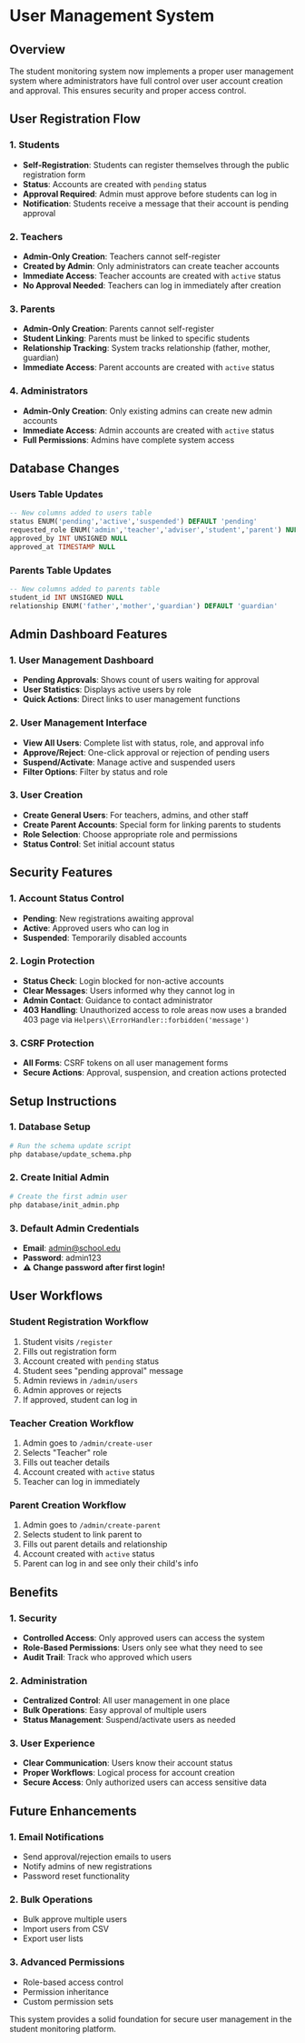 # User Management System

## Overview

The student monitoring system now implements a proper user management system where administrators have full control over user account creation and approval. This ensures security and proper access control.

## User Registration Flow

### 1. Students
- **Self-Registration**: Students can register themselves through the public registration form
- **Status**: Accounts are created with `pending` status
- **Approval Required**: Admin must approve before students can log in
- **Notification**: Students receive a message that their account is pending approval

### 2. Teachers
- **Admin-Only Creation**: Teachers cannot self-register
- **Created by Admin**: Only administrators can create teacher accounts
- **Immediate Access**: Teacher accounts are created with `active` status
- **No Approval Needed**: Teachers can log in immediately after creation

### 3. Parents
- **Admin-Only Creation**: Parents cannot self-register
- **Student Linking**: Parents must be linked to specific students
- **Relationship Tracking**: System tracks relationship (father, mother, guardian)
- **Immediate Access**: Parent accounts are created with `active` status

### 4. Administrators
- **Admin-Only Creation**: Only existing admins can create new admin accounts
- **Immediate Access**: Admin accounts are created with `active` status
- **Full Permissions**: Admins have complete system access

## Database Changes

### Users Table Updates
```sql
-- New columns added to users table
status ENUM('pending','active','suspended') DEFAULT 'pending'
requested_role ENUM('admin','teacher','adviser','student','parent') NULL
approved_by INT UNSIGNED NULL
approved_at TIMESTAMP NULL
```

### Parents Table Updates
```sql
-- New columns added to parents table
student_id INT UNSIGNED NULL
relationship ENUM('father','mother','guardian') DEFAULT 'guardian'
```

## Admin Dashboard Features

### 1. User Management Dashboard
- **Pending Approvals**: Shows count of users waiting for approval
- **User Statistics**: Displays active users by role
- **Quick Actions**: Direct links to user management functions

### 2. User Management Interface
- **View All Users**: Complete list with status, role, and approval info
- **Approve/Reject**: One-click approval or rejection of pending users
- **Suspend/Activate**: Manage active and suspended users
- **Filter Options**: Filter by status and role

### 3. User Creation
- **Create General Users**: For teachers, admins, and other staff
- **Create Parent Accounts**: Special form for linking parents to students
- **Role Selection**: Choose appropriate role and permissions
- **Status Control**: Set initial account status

## Security Features

### 1. Account Status Control
- **Pending**: New registrations awaiting approval
- **Active**: Approved users who can log in
- **Suspended**: Temporarily disabled accounts

### 2. Login Protection
- **Status Check**: Login blocked for non-active accounts
- **Clear Messages**: Users informed why they cannot log in
- **Admin Contact**: Guidance to contact administrator
- **403 Handling**: Unauthorized access to role areas now uses a branded 403 page via `Helpers\\ErrorHandler::forbidden('message')`

### 3. CSRF Protection
- **All Forms**: CSRF tokens on all user management forms
- **Secure Actions**: Approval, suspension, and creation actions protected

## Setup Instructions

### 1. Database Setup
```bash
# Run the schema update script
php database/update_schema.php
```

### 2. Create Initial Admin
```bash
# Create the first admin user
php database/init_admin.php
```

### 3. Default Admin Credentials
- **Email**: admin@school.edu
- **Password**: admin123
- **⚠️ Change password after first login!**

## User Workflows

### Student Registration Workflow
1. Student visits `/register`
2. Fills out registration form
3. Account created with `pending` status
4. Student sees "pending approval" message
5. Admin reviews in `/admin/users`
6. Admin approves or rejects
7. If approved, student can log in

### Teacher Creation Workflow
1. Admin goes to `/admin/create-user`
2. Selects "Teacher" role
3. Fills out teacher details
4. Account created with `active` status
5. Teacher can log in immediately

### Parent Creation Workflow
1. Admin goes to `/admin/create-parent`
2. Selects student to link parent to
3. Fills out parent details and relationship
4. Account created with `active` status
5. Parent can log in and see only their child's info

## Benefits

### 1. Security
- **Controlled Access**: Only approved users can access the system
- **Role-Based Permissions**: Users only see what they need to see
- **Audit Trail**: Track who approved which users

### 2. Administration
- **Centralized Control**: All user management in one place
- **Bulk Operations**: Easy approval of multiple users
- **Status Management**: Suspend/activate users as needed

### 3. User Experience
- **Clear Communication**: Users know their account status
- **Proper Workflows**: Logical process for account creation
- **Secure Access**: Only authorized users can access sensitive data

## Future Enhancements

### 1. Email Notifications
- Send approval/rejection emails to users
- Notify admins of new registrations
- Password reset functionality

### 2. Bulk Operations
- Bulk approve multiple users
- Import users from CSV
- Export user lists

### 3. Advanced Permissions
- Role-based access control
- Permission inheritance
- Custom permission sets

This system provides a solid foundation for secure user management in the student monitoring platform.
